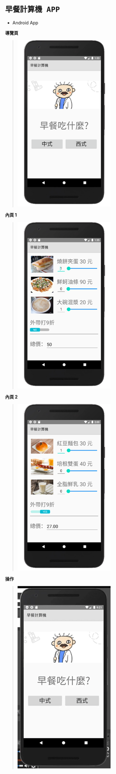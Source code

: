# ` 早餐計算機 APP ` 

* Android App 

**導覽頁**
> <img src="guide.png" alt="guide.png" width="300"/>

**內頁 1**
> <img src="page1.png" alt="page1.png" width="300"/>

**內頁 2**
> <img src="page2.png" alt="page2.png" width="300"/>

**操作**
> ![operator.gif](operator.gif)

<div style="page-break-after: always"></div>

